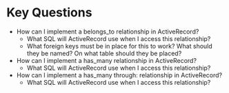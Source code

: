 # Key Questions
* How can I implement a belongs_to relationship in ActiveRecord?
  * What SQL will ActiveRecord use when I access this relationship?
  * What foreign keys must be in place for this to work? What should they be named? On what table should they be placed?
* How can I implement a has_many relationship in ActiveRecord?
  * What SQL will ActiveRecord use when I access this relationship?
* How can I implement a has_many through: relationship in ActiveRecord?
  * What SQL will ActiveRecord use   when I access this relationship?